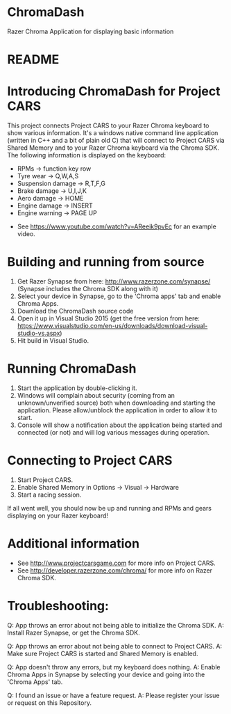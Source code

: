 # ChromaDash
Razer Chroma Application for displaying basic information
# README #

# Introducing ChromaDash for Project CARS #

This project connects Project CARS to your Razer Chroma keyboard to show various information. It's a windows native command line application (written in C++ and a bit of plain old C) that will connect to Project CARS via Shared Memory and to your Razer Chroma keyboard via the Chroma SDK. The following information is displayed on the keyboard:

- RPMs -> function key row
- Tyre wear -> Q,W,A,S
- Suspension damage -> R,T,F,G
- Brake damage -> U,I,J,K
- Aero damage -> HOME
- Engine damage -> INSERT
- Engine warning -> PAGE UP

* See https://www.youtube.com/watch?v=AReeik9pvEc for an example video.

# Building and running from source

1. Get Razer Synapse from here: http://www.razerzone.com/synapse/ (Synapse includes the Chroma SDK along with it)
2. Select your device in Synapse, go to the 'Chroma apps' tab and enable Chroma Apps.
3. Download the ChromaDash source code
4. Open it up in Visual Studio 2015 (get the free version from here: https://www.visualstudio.com/en-us/downloads/download-visual-studio-vs.aspx)
5. Hit build in Visual Studio.

# Running ChromaDash

1. Start the application by double-clicking it.
2. Windows will complain about security (coming from an unknown/unverified source) both when downloading and starting the application. Please allow/unblock the application in order to allow it to start.
3. Console will show a notification about the application being started and connected (or not) and will log various messages during operation.

# Connecting to Project CARS

1. Start Project CARS.
2. Enable Shared Memory in Options -> Visual -> Hardware
3. Start a racing session.

If all went well, you should now be up and running and RPMs and gears displaying on your Razer keyboard!

# Additional information

* See http://www.projectcarsgame.com for more info on Project CARS.
* See http://developer.razerzone.com/chroma/ for more info on Razer Chroma SDK.

# Troubleshooting:

Q: App throws an error about not being able to initialize the Chroma SDK.
A: Install Razer Synapse, or get the Chroma SDK.

Q: App throws an error about not being able to connect to Project CARS.
A: Make sure Project CARS is started and Shared Memory is enabled.

Q: App doesn't throw any errors, but my keyboard does nothing.
A: Enable Chroma Apps in Synapse by selecting your device and going into the 'Chroma Apps' tab.

Q: I found an issue or have a feature request.
A: Please register your issue or request on this Repository.
